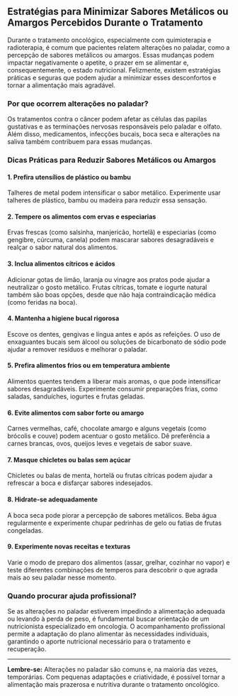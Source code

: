 
## Estratégias para Minimizar Sabores Metálicos ou Amargos Percebidos Durante o Tratamento

Durante o tratamento oncológico, especialmente com quimioterapia e radioterapia, é comum que pacientes relatem alterações no paladar, como a percepção de sabores metálicos ou amargos. Essas mudanças podem impactar negativamente o apetite, o prazer em se alimentar e, consequentemente, o estado nutricional. Felizmente, existem estratégias práticas e seguras que podem ajudar a minimizar esses desconfortos e tornar a alimentação mais agradável.

### Por que ocorrem alterações no paladar?

Os tratamentos contra o câncer podem afetar as células das papilas gustativas e as terminações nervosas responsáveis pelo paladar e olfato. Além disso, medicamentos, infecções bucais, boca seca e alterações na saliva também contribuem para essas mudanças.

### Dicas Práticas para Reduzir Sabores Metálicos ou Amargos

#### 1. **Prefira utensílios de plástico ou bambu**
Talheres de metal podem intensificar o sabor metálico. Experimente usar talheres de plástico, bambu ou madeira para reduzir essa sensação.

#### 2. **Tempere os alimentos com ervas e especiarias**
Ervas frescas (como salsinha, manjericão, hortelã) e especiarias (como gengibre, cúrcuma, canela) podem mascarar sabores desagradáveis e realçar o sabor natural dos alimentos.

#### 3. **Inclua alimentos cítricos e ácidos**
Adicionar gotas de limão, laranja ou vinagre aos pratos pode ajudar a neutralizar o gosto metálico. Frutas cítricas, tomate e iogurte natural também são boas opções, desde que não haja contraindicação médica (como feridas na boca).

#### 4. **Mantenha a higiene bucal rigorosa**
Escove os dentes, gengivas e língua antes e após as refeições. O uso de enxaguantes bucais sem álcool ou soluções de bicarbonato de sódio pode ajudar a remover resíduos e melhorar o paladar.

#### 5. **Prefira alimentos frios ou em temperatura ambiente**
Alimentos quentes tendem a liberar mais aromas, o que pode intensificar sabores desagradáveis. Experimente consumir preparações frias, como saladas, sanduíches, iogurtes e frutas geladas.

#### 6. **Evite alimentos com sabor forte ou amargo**
Carnes vermelhas, café, chocolate amargo e alguns vegetais (como brócolis e couve) podem acentuar o gosto metálico. Dê preferência a carnes brancas, ovos, queijos leves e vegetais de sabor suave.

#### 7. **Masque chicletes ou balas sem açúcar**
Chicletes ou balas de menta, hortelã ou frutas cítricas podem ajudar a refrescar a boca e disfarçar sabores indesejados.

#### 8. **Hidrate-se adequadamente**
A boca seca pode piorar a percepção de sabores metálicos. Beba água regularmente e experimente chupar pedrinhas de gelo ou fatias de frutas congeladas.

#### 9. **Experimente novas receitas e texturas**
Varie o modo de preparo dos alimentos (assar, grelhar, cozinhar no vapor) e teste diferentes combinações de temperos para descobrir o que agrada mais ao seu paladar nesse momento.

### Quando procurar ajuda profissional?

Se as alterações no paladar estiverem impedindo a alimentação adequada ou levando à perda de peso, é fundamental buscar orientação de um nutricionista especializado em oncologia. O acompanhamento profissional permite a adaptação do plano alimentar às necessidades individuais, garantindo o aporte nutricional necessário para o tratamento e recuperação.

---

**Lembre-se:** Alterações no paladar são comuns e, na maioria das vezes, temporárias. Com pequenas adaptações e criatividade, é possível tornar a alimentação mais prazerosa e nutritiva durante o tratamento oncológico.
```
